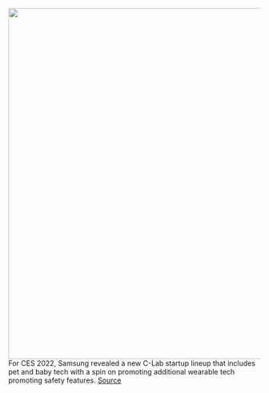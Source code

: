 <img src='https://cdn.vox-cdn.com/thumbor/T0tF_Ya3jP0kC_vjqFktwCHLbvo=/0x0:6873x5162/1200x800/filters:focal(2888x2032:3986x3130)/cdn.vox-cdn.com/uploads/chorus_image/image/70343753/CES_2022_C_Lab_1__1_.0.jpg' width='700px' /><br/>
For CES 2022, Samsung revealed a new C-Lab startup lineup that includes pet and baby tech with a spin on promoting additional wearable tech promoting safety features.
<a href='https://www.theverge.com/2022/1/3/22865185/samsung-c-lab-ces-2022-dearbuds-prinker-startup'> Source <a/>